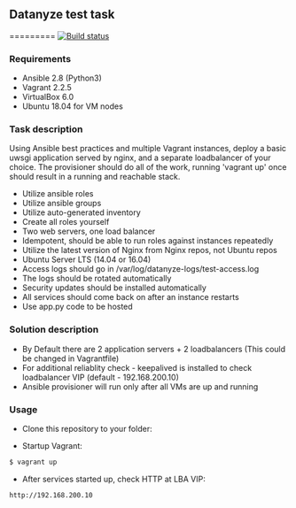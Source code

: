 ## Datanyze test task
=========
[![Build status](https://travis-ci.org/silazare/ansible-uwsgi-deploy.svg?branch=master)](https://travis-ci.org/silazare)


### Requirements
- Ansible 2.8 (Python3)
- Vagrant 2.2.5
- VirtualBox 6.0
- Ubuntu 18.04 for VM nodes

### Task description

Using Ansible best practices and multiple Vagrant instances, deploy a basic uwsgi application served by nginx, and a separate loadbalancer of your choice.
The provisioner should do all of the work, running 'vagrant up' once should result in a running and reachable stack.

- Utilize ansible roles
- Utilize ansible groups
- Utilize auto-generated inventory
- Create all roles yourself
- Two web servers, one load balancer
- Idempotent, should be able to run roles against instances repeatedly
- Utilize the latest version of Nginx from Nginx repos, not Ubuntu repos
- Ubuntu Server LTS (14.04 or 16.04)
- Access logs should go in /var/log/datanyze-logs/test-access.log
- The logs should be rotated automatically
- Security updates should be installed automatically
- All services should come back on after an instance restarts
- Use app.py code to be hosted

### Solution description

- By Default there are 2 application servers + 2 loadbalancers (This could be changed in Vagrantfile)
- For additional reliablity check - keepalived is installed to check loadbalancer VIP (default - 192.168.200.10)
- Ansible provisioner will run only after all VMs are up and running


### Usage

- Clone this repository to your folder:

- Startup Vagrant:
```sh
$ vagrant up
```

- After services started up, check HTTP at LBA VIP:
```
http://192.168.200.10
```